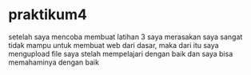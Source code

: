 # praktikum4
setelah saya mencoba membuat latihan 3 saya merasakan saya sangat tidak mampu untuk membuat web dari dasar, maka dari itu saya mengupload file saya stelah mempelajari dengan baik dan saya bisa memahaminya dengan baik

